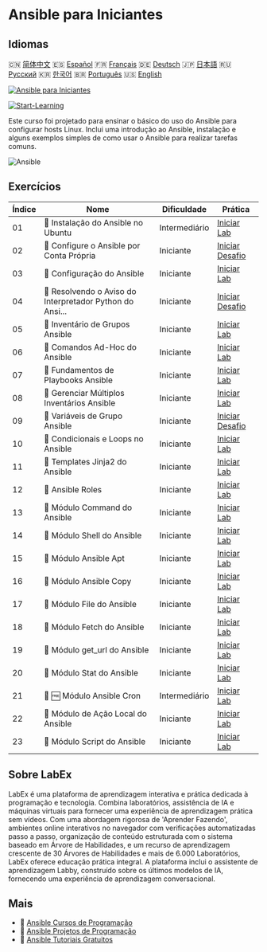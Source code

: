 # Ansible para Iniciantes

## Idiomas

🇨🇳 [简体中文](README_zh.md) 🇪🇸 [Español](README_es.md) 🇫🇷 [Français](README_fr.md) 🇩🇪 [Deutsch](README_de.md) 🇯🇵 [日本語](README_ja.md) 🇷🇺 [Русский](README_ru.md) 🇰🇷 [한국어](README_ko.md) 🇧🇷 [Português](README_pt.md) 🇺🇸 [English](README.md) 

[![Ansible para Iniciantes](https://cover-creator.labex.io/ansible-for-beginners.png?lang=pt)](https://labex.io/pt/courses/ansible-for-beginners)

[![Start-Learning](https://img.shields.io/badge/Start-Learning-whitesmoke?style=for-the-badge)](https://labex.io/pt/courses/ansible-for-beginners)

Este curso foi projetado para ensinar o básico do uso do Ansible para configurar hosts Linux. Inclui uma introdução ao Ansible, instalação e alguns exemplos simples de como usar o Ansible para realizar tarefas comuns.

![Ansible](https://img.shields.io/badge/Ansible-whitesmoke?style=for-the-badge&logo=ansible)


## Exercícios

|   Índice | Nome                                                      | Dificuldade   | Prática                                                                                                                                 |
|----------|-----------------------------------------------------------|---------------|-----------------------------------------------------------------------------------------------------------------------------------------|
|       01 | 📖  Instalação do Ansible no Ubuntu                       | Intermediário | <a target='_blank' href='https://labex.io/pt/tutorials/ansible-ansible-installation-on-ubuntu-67172'>Iniciar Lab</a>                    |
|       02 | 🎯  Configure o Ansible por Conta Própria                 | Iniciante     | <a target='_blank' href='https://labex.io/pt/tutorials/ansible-setup-ansible-by-yourself-390383'>Iniciar Desafio</a>                    |
|       03 | 📖  Configuração do Ansible                               | Iniciante     | <a target='_blank' href='https://labex.io/pt/tutorials/ansible-ansible-configuration-390437'>Iniciar Lab</a>                            |
|       04 | 🎯  Resolvendo o Aviso do Interpretador Python do Ansi... | Iniciante     | <a target='_blank' href='https://labex.io/pt/tutorials/ansible-resolving-ansible-python-interpreter-warning-390490'>Iniciar Desafio</a> |
|       05 | 📖  Inventário de Grupos Ansible                          | Iniciante     | <a target='_blank' href='https://labex.io/pt/tutorials/ansible-ansible-groups-inventory-290160'>Iniciar Lab</a>                         |
|       06 | 📖  Comandos Ad-Hoc do Ansible                            | Iniciante     | <a target='_blank' href='https://labex.io/pt/tutorials/ansible-ansible-ad-hoc-commands-390441'>Iniciar Lab</a>                          |
|       07 | 📖  Fundamentos de Playbooks Ansible                      | Iniciante     | <a target='_blank' href='https://labex.io/pt/tutorials/ansible-ansible-playbook-basics-390426'>Iniciar Lab</a>                          |
|       08 | 📖  Gerenciar Múltiplos Inventários Ansible               | Iniciante     | <a target='_blank' href='https://labex.io/pt/tutorials/ansible-manage-multiple-ansible-inventories-290193'>Iniciar Lab</a>              |
|       09 | 🎯  Variáveis de Grupo Ansible                            | Iniciante     | <a target='_blank' href='https://labex.io/pt/tutorials/ansible-ansible-group-variables-96690'>Iniciar Desafio</a>                       |
|       10 | 📖  Condicionais e Loops no Ansible                       | Iniciante     | <a target='_blank' href='https://labex.io/pt/tutorials/ansible-ansible-conditionals-and-loops-390455'>Iniciar Lab</a>                   |
|       11 | 📖  Templates Jinja2 do Ansible                           | Iniciante     | <a target='_blank' href='https://labex.io/pt/tutorials/ansible-ansible-jinja2-templates-390470'>Iniciar Lab</a>                         |
|       12 | 📖  Ansible Roles                                         | Iniciante     | <a target='_blank' href='https://labex.io/pt/tutorials/ansible-ansible-roles-390467'>Iniciar Lab</a>                                    |
|       13 | 📖  Módulo Command do Ansible                             | Iniciante     | <a target='_blank' href='https://labex.io/pt/tutorials/ansible-ansible-command-module-290161'>Iniciar Lab</a>                           |
|       14 | 📖  Módulo Shell do Ansible                               | Iniciante     | <a target='_blank' href='https://labex.io/pt/tutorials/ansible-ansible-shell-module-289409'>Iniciar Lab</a>                             |
|       15 | 📖  Módulo Ansible Apt                                    | Iniciante     | <a target='_blank' href='https://labex.io/pt/tutorials/ansible-ansible-apt-module-289651'>Iniciar Lab</a>                               |
|       16 | 📖  Módulo Ansible Copy                                   | Iniciante     | <a target='_blank' href='https://labex.io/pt/tutorials/ansible-ansible-copy-module-289653'>Iniciar Lab</a>                              |
|       17 | 📖  Módulo File do Ansible                                | Iniciante     | <a target='_blank' href='https://labex.io/pt/tutorials/ansible-ansible-file-module-289654'>Iniciar Lab</a>                              |
|       18 | 📖  Módulo Fetch do Ansible                               | Iniciante     | <a target='_blank' href='https://labex.io/pt/tutorials/ansible-ansible-fetch-module-290159'>Iniciar Lab</a>                             |
|       19 | 📖  Módulo get_url do Ansible                             | Iniciante     | <a target='_blank' href='https://labex.io/pt/tutorials/ansible-ansible-get-url-module-290188'>Iniciar Lab</a>                           |
|       20 | 📖  Módulo Stat do Ansible                                | Iniciante     | <a target='_blank' href='https://labex.io/pt/tutorials/ansible-ansible-stat-module-290192'>Iniciar Lab</a>                              |
|       21 | 📖 🆓 Módulo Ansible Cron                                 | Intermediário | <a target='_blank' href='https://labex.io/pt/tutorials/ansible-ansible-cron-module-290157'>Iniciar Lab</a>                              |
|       22 | 📖  Módulo de Ação Local do Ansible                       | Iniciante     | <a target='_blank' href='https://labex.io/pt/tutorials/ansible-ansible-local-action-module-290189'>Iniciar Lab</a>                      |
|       23 | 📖  Módulo Script do Ansible                              | Iniciante     | <a target='_blank' href='https://labex.io/pt/tutorials/ansible-ansible-script-module-289411'>Iniciar Lab</a>                            |

## Sobre LabEx

LabEx é uma plataforma de aprendizagem interativa e prática dedicada à programação e tecnologia. Combina laboratórios, assistência de IA e máquinas virtuais para fornecer uma experiência de aprendizagem prática sem vídeos. Com uma abordagem rigorosa de 'Aprender Fazendo', ambientes online interativos no navegador com verificações automatizadas passo a passo, organização de conteúdo estruturada com o sistema baseado em Árvore de Habilidades, e um recurso de aprendizagem crescente de 30 Árvores de Habilidades e mais de 6.000 Laboratórios, LabEx oferece educação prática integral. A plataforma inclui o assistente de aprendizagem Labby, construído sobre os últimos modelos de IA, fornecendo uma experiência de aprendizagem conversacional.

## Mais

- 🔗 [Ansible Cursos de Programação](https://github.com/labex-labs/awesome-programming-courses)
- 🔗 [Ansible Projetos de Programação](https://github.com/labex-labs/awesome-programming-projects)
- 🔗 [Ansible Tutoriais Gratuitos](https://github.com/labex-labs/ansible-free-tutorials)

